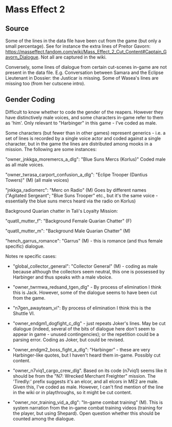 # Mass Effect 2

## Source

Some of the lines in the data file have been cut from the game (but only a small percentage). See for instance the extra lines of Preitor Gavorn: https://masseffect.fandom.com/wiki/Mass_Effect_2_Cut_Content#Captain_Gavorn_Dialogue. Not all are captured in the wiki. 

Conversely, some lines of dialogue from certain cut-scenes in-game are not present in the data file. E.g. Conversation between Samara and the Eclipse Lieutenant in Dossier: the Justicar is missing. Some of Wasea's lines are missing too (from her cutscene intro). 

## Gender Coding

Difficult to know whether to code the gender of the reapers. However they have distinctively male voices, and some characters in-game refer to them as 'him'. Only relevant to "Harbinger" in this game - I've coded as male.  

Some characters (but fewer than in other games) represent generics - i.e. a set of lines is recorded by a single voice actor and coded against a single character, but in the game the lines are distributed among mooks in a mission. The following are some instances: 

"owner_jnkkga_moremercs_a_dlg": "Blue Suns Mercs (Korlus)" Coded male as all male voices.

"owner_twrasa_carport_confusion_a_dlg": "Eclipe Trooper (Dantius Towers)" (M) (all male voices)

"jnkkga_radiomerc": "Merc on Radio" (M) Goes by different names ("Agitated Sergeant"; "Blue Suns Trooper" etc., but it's the same voice - essentially the blue suns mercs heard via the radio on Korlus)

Background Quarian chatter in Tali's Loyalty Mission:

"quatll_mutter_f": "Background Female Quarian Chatter" (F)

"quatll_mutter_m": "Background Male Quarian Chatter" (M)


"hench_garrus_romance": "Garrus" (M) - this is romance (and thus female specific) dialogue. 

Notes re specific cases: 

-  "global_collector_general": "Collector General" (M) - coding as male because although the collectors seem neutral, this one is possessed by Harbinger and thus speaks with a male vboice. 
-  "owner_twrmwa_redsand_tgen_dlg" - By process of elimination I think this is Jack. However, some of the dialogue seems to have been cut from the game. 
-  "n7gen_awayteam_vi": By process of elimination I think this is the Shuttle VI. 
-  "owner_endgm1_dogfight_c_dlg" - just repeats Joker's lines. May be cut dialogue (indeed, several of the bits of dialogue here don't seem to appear in game - unused contingencies); or the repetition could be a parsing error. Coding as Joker, but could be revised.
-  "owner_endgm2_boss_fight_a_dlg": "Harbinger"  - these are very Harbinger-like quotes, but I haven't heard them in-game. Possibly cut content. 
-  "owner_n7viq1_cargo_crew_dlg". Based on its code (n7viq1) seems like it should be from the "N7: Wrecked Merchant Freighter" mission. The 'Tiredly:' prefix suggests it's an elcor, and all elcors in ME2 are male. Given this, I've coded as male. However, I can't find mention of the line in the wiki or in playthroughs, so it might be cut content. 

-  "owner_nor_training_vid_a_dlg": "In-game combat training" (M). This is system narration from the in-game combat training videos (training for the player, but using Shepard). Open question whether this should be counted among the dialogue. 

